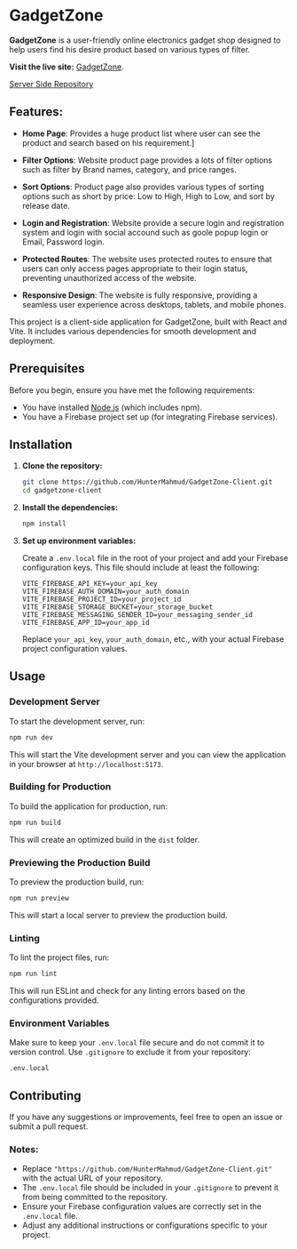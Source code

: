 # GadgetZone

**GadgetZone** is a user-friendly online electronics gadget shop designed to help users find his desire product based on various types of filter.

**Visit the live site:** [GadgetZone](https://gadgetzone-1.web.app/).

[Server Side Repository](https://github.com/HunterMahmud/GadgetZone-Server)

## Features:

- **Home Page**: Provides a huge product list where user can see the product and search based on his requirement.]

- **Filter Options**: Website product page provides a lots of filter options such as filter by Brand names, category, and price ranges.

- **Sort Options**: Product page also provides various types of sorting options such as short by price: Low to High, High to Low, and sort by release date.

- **Login and Registration**: Website provide a secure login and registration system and login with social accound such as goole popup login or Email, Password login.

- **Protected Routes**: The website uses protected routes to ensure that users can only access pages appropriate to their login status, preventing unauthorized access of the website.

- **Responsive Design**: The website is fully responsive, providing a seamless user experience across desktops, tablets, and mobile phones.

This project is a client-side application for GadgetZone, built with React and Vite. It includes various dependencies for smooth development and deployment.

## Prerequisites

Before you begin, ensure you have met the following requirements:

- You have installed [Node.js](https://nodejs.org/en/download/) (which includes npm).
- You have a Firebase project set up (for integrating Firebase services).

## Installation

1. **Clone the repository:**

   ```bash
   git clone https://github.com/HunterMahmud/GadgetZone-Client.git
   cd gadgetzone-client
   ```

2. **Install the dependencies:**

   ```bash
   npm install
   ```

3. **Set up environment variables:**

   Create a `.env.local` file in the root of your project and add your Firebase configuration keys. This file should include at least the following:

   ```env
   VITE_FIREBASE_API_KEY=your_api_key
   VITE_FIREBASE_AUTH_DOMAIN=your_auth_domain
   VITE_FIREBASE_PROJECT_ID=your_project_id
   VITE_FIREBASE_STORAGE_BUCKET=your_storage_bucket
   VITE_FIREBASE_MESSAGING_SENDER_ID=your_messaging_sender_id
   VITE_FIREBASE_APP_ID=your_app_id
   ```

   Replace `your_api_key`, `your_auth_domain`, etc., with your actual Firebase project configuration values.

## Usage

### Development Server

To start the development server, run:

```bash
npm run dev
```

This will start the Vite development server and you can view the application in your browser at `http://localhost:5173`.

### Building for Production

To build the application for production, run:

```bash
npm run build
```

This will create an optimized build in the `dist` folder.

### Previewing the Production Build

To preview the production build, run:

```bash
npm run preview
```

This will start a local server to preview the production build.

### Linting

To lint the project files, run:

```bash
npm run lint
```

This will run ESLint and check for any linting errors based on the configurations provided.

### Environment Variables

Make sure to keep your `.env.local` file secure and do not commit it to version control. Use `.gitignore` to exclude it from your repository:

```plaintext
.env.local
```

## Contributing

If you have any suggestions or improvements, feel free to open an issue or submit a pull request.

### Notes:

- Replace `"https://github.com/HunterMahmud/GadgetZone-Client.git"` with the actual URL of your repository.
- The `.env.local` file should be included in your `.gitignore` to prevent it from being committed to the repository.
- Ensure your Firebase configuration values are correctly set in the `.env.local` file.
- Adjust any additional instructions or configurations specific to your project.

